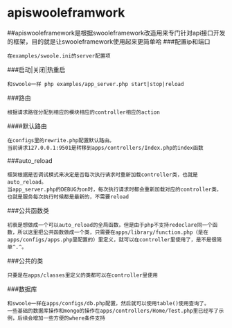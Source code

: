 
# apiswooleframwork
##apiswooleframework是根据swooleframework改造用来专门针对api接口开发的框架，目的就是让swooleframework使用起来更简单哈
###配置ip和端口
```
在examples/swoole.ini的server配置项
```
###启动|关闭|热重启
```
和swoole一样 php examples/app_server.php start|stop|reload

```

###路由

```
根据请求路径分配到相应的模块相应的controller相应的action

```
####默认路由

```
在configs里的rewrite.php配置默认路由。
当前请求127.0.0.1:9501是转移到apps/controllers/Index.php的index函数
```

###auto_reload
```
框架根据是否调试模式来决定是否每次执行请求时重新加载controller类，也就是auto_reload。
当app_server.php的DEBUG为on时，每次执行请求时都会重新加载对应的controller类，也就是服务每次执行时候都是最新的，不需要reload

```

###公共函数类
```
初衷是想做成一个可以auto_reload的全局函数，但是由于php不支持redeclare同一个函数，所以这里把公共函数做成一个类，只需要在apps/library/function.php（是在apps/configs/apps.php里配置的）里定义，就可以在controller里使用了，是不是很简单^.^。
```

###公共的类
```
只要是在apps/classes里定义的类都可以在controller里使用
```


###数据库
```
和swoole一样在apps/configs/db.php配置，然后就可以使用table()使用查询了。
一些基础的数据库操作和mongo的操作在apps/controllers/Home/Test.php里已经写了示例，后续会增加一些方便的where条件支持
```



